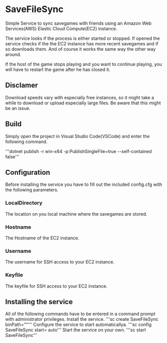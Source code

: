# SaveFileSync
Simple Service to sync savegames with friends using an Amazon Web Services(AWS) Elastic Cloud Compute(EC2) instance.

The service looks if the process is either started or stopped. If opened the service checks if the the EC2 instance has more recent savegames and if so downloads them. And of course it works the same way the other way around.

If the host of the game stops playing and you want to continue playing, you will have to restart the game after he has closed it.

## Disclamer
Download speeds vary with especially free instances, so it might take a while to download or upload especially large files. Be aware that this might be an issue.

## Build
Simply open the project in Visual Studio Code(VSCode) and enter the following command.

'''dotnet publish -r win-x64 -p:PublishSingleFile=true --self-contained false'''

## Configuration
Before installing the service you have to fill out the included config.cfg with the following parameters.

### LocalDirectory 
The location on you local machine where the savegames are stored.

### Hostname
The Hostname of the EC2 instance.

### Username
The username for SSH access to your EC2 instance.

### Keyfile
The keyfile for SSH access to your EC2 instance.

## Installing the service
All of the following commands have to be entered in a command prompt with administrator privileges.
Install the service.
'''sc create SaveFileSync binPath="<binPath>"'''
Configure the service to start automaticallya.
'''sc config SaveFileSync start= auto''' 
Start the service on your own.
'''sc start SaveFileSync'''
